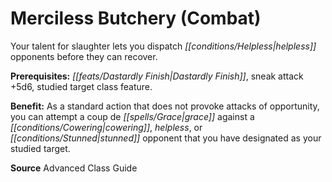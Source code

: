 ﻿---
cssclass: [feats]

---
# Merciless Butchery (Combat)

Your talent for slaughter lets you dispatch _[[conditions/Helpless|helpless]]_ opponents before they can recover.

**Prerequisites:** _[[feats/Dastardly Finish|Dastardly Finish]]_, sneak attack +5d6, studied target class feature.

**Benefit:** As a standard action that does not provoke attacks of opportunity, you can attempt a coup de _[[spells/Grace|grace]]_ against a _[[conditions/Cowering|cowering]]_, _helpless_, or _[[conditions/Stunned|stunned]]_ opponent that you have designated as your studied target.

**Source** Advanced Class Guide